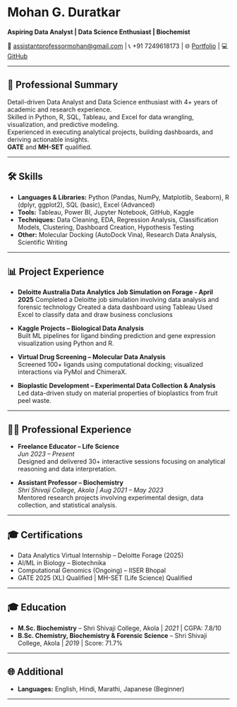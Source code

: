 # Mohan G. Duratkar  
**Aspiring Data Analyst | Data Science Enthusiast | Biochemist**

📧 assistantprofessormohan@gmail.com | 📞 +91 7249618173 | 🌐 [Portfolio]() | 💻 [GitHub](https://github.com/moha3233)

---

## 🧩 Professional Summary  
Detail-driven Data Analyst and Data Science enthusiast with 4+ years of academic and research experience.  
Skilled in Python, R, SQL, Tableau, and Excel for data wrangling, visualization, and predictive modeling.  
Experienced in executing analytical projects, building dashboards, and deriving actionable insights.  
**GATE** and **MH-SET** qualified.

---

## 🛠️ Skills

- **Languages & Libraries:** Python (Pandas, NumPy, Matplotlib, Seaborn), R (dplyr, ggplot2), SQL (basic), Excel (Advanced)
- **Tools:** Tableau, Power BI, Jupyter Notebook, GitHub, Kaggle
- **Techniques:** Data Cleaning, EDA, Regression Analysis, Classification Models, Clustering, Dashboard Creation, Hypothesis Testing
- **Other:** Molecular Docking (AutoDock Vina), Research Data Analysis, Scientific Writing

---

## 📊 Project Experience

- **Deloitte Australia Data Analytics Job Simulation on Forage - April 2025**
  Completed a Deloitte job simulation involving data analysis and forensic technology
  Created a data dashboard using Tableau
  Used Excel to classify data and draw business conclusions


- **Kaggle Projects – Biological Data Analysis**  
  Built ML pipelines for ligand binding prediction and gene expression visualization using Python and R.

- **Virtual Drug Screening – Molecular Data Analysis**  
  Screened 100+ ligands using computational docking; visualized interactions via PyMol and ChimeraX.

- **Bioplastic Development – Experimental Data Collection & Analysis**  
  Led data-driven study on material properties of bioplastics from fruit peel waste.

---

## 👨‍💻 Professional Experience

- **Freelance Educator – Life Science**  
  *Jun 2023 – Present*  
  Designed and delivered 30+ interactive sessions focusing on analytical reasoning and data interpretation.

- **Assistant Professor – Biochemistry**  
  *Shri Shivaji College, Akola | Aug 2021 – May 2023*  
  Mentored research projects involving experimental design, data collection, and statistical analysis.

---

## 🎓 Certifications

- Data Analytics Virtual Internship – Deloitte Forage (2025)
- AI/ML in Biology – Biotechnika
- Computational Genomics (Ongoing) – IISER Bhopal
- GATE 2025 (XL) Qualified | MH-SET (Life Science) Qualified

---

## 🎓 Education

- **M.Sc. Biochemistry** – Shri Shivaji College, Akola | *2021* | CGPA: 7.8/10
- **B.Sc. Chemistry, Biochemistry & Forensic Science** – Shri Shivaji College, Akola | *2019* | Score: 71.7%

---

## 🌐 Additional

- **Languages:** English, Hindi, Marathi, Japanese (Beginner)

---
